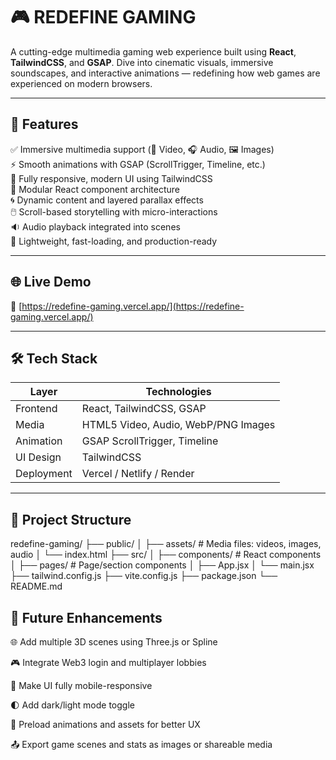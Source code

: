 # 🎮 REDEFINE GAMING

A cutting-edge multimedia gaming web experience built using **React**, **TailwindCSS**, and **GSAP**. Dive into cinematic visuals, immersive soundscapes, and interactive animations — redefining how web games are experienced on modern browsers.

---

## 🌟 Features

✅ Immersive multimedia support (🎥 Video, 🎧 Audio, 🖼️ Images)  
⚡ Smooth animations with GSAP (ScrollTrigger, Timeline, etc.)  
🎨 Fully responsive, modern UI using TailwindCSS  
🧩 Modular React component architecture  
🌀 Dynamic content and layered parallax effects  
🖱️ Scroll-based storytelling with micro-interactions  
🔉 Audio playback integrated into scenes  
🚀 Lightweight, fast-loading, and production-ready

---

## 🌐 Live Demo

🔗 [https://redefine-gaming.vercel.app/](https://redefine-gaming.vercel.app/) <!-- Replace with your actual URL -->

---

## 🛠️ Tech Stack

| Layer      | Technologies                         |
|------------|--------------------------------------|
| Frontend   | React, TailwindCSS, GSAP             |
| Media      | HTML5 Video, Audio, WebP/PNG Images  |
| Animation  | GSAP ScrollTrigger, Timeline         |
| UI Design  | TailwindCSS                          |
| Deployment | Vercel / Netlify / Render            |

---

## 📁 Project Structure
redefine-gaming/
├── public/
│ ├── assets/ # Media files: videos, images, audio
│ └── index.html
├── src/
│ ├── components/ # React components
│ ├── pages/ # Page/section components
│ ├── App.jsx
│ └── main.jsx
├── tailwind.config.js
├── vite.config.js
├── package.json
└── README.md
## 🚧 Future Enhancements
🌐 Add multiple 3D scenes using Three.js or Spline

🎮 Integrate Web3 login and multiplayer lobbies

📱 Make UI fully mobile-responsive

🌓 Add dark/light mode toggle

🔁 Preload animations and assets for better UX

📤 Export game scenes and stats as images or shareable media

